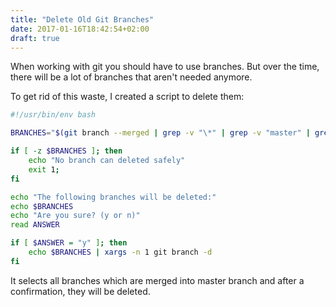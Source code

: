 ```yaml
---
title: "Delete Old Git Branches"
date: 2017-01-16T18:42:54+02:00
draft: true
---
```


When working with git you should have to use branches. But over the time, there will be a lot of branches that aren't needed anymore.

To get rid of this waste, I created a script to delete them:
```bash
#!/usr/bin/env bash

BRANCHES="$(git branch --merged | grep -v "\*" | grep -v "master" | grep -v "develop")"

if [ -z $BRANCHES ]; then
    echo "No branch can deleted safely"
    exit 1;
fi

echo "The following branches will be deleted:"
echo $BRANCHES
echo "Are you sure? (y or n)"
read ANSWER

if [ $ANSWER = "y" ]; then
    echo $BRANCHES | xargs -n 1 git branch -d
fi
```
It selects all branches which are merged into master branch and after a confirmation, they will be deleted.
